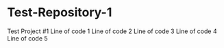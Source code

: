 # Test-Repository-1
Test Project #1 
Line of code 1 
Line of code 2 
Line of code 3 
Line of code 4 
Line of code 5
